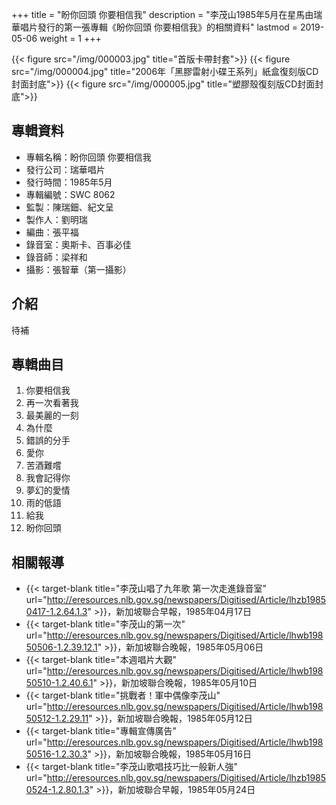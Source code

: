 +++
title = "盼你回頭 你要相信我"
description = "李茂山1985年5月在星馬由瑞華唱片發行的第一張專輯《盼你回頭 你要相信我》的相關資料"
lastmod = 2019-05-06
weight = 1
+++

{{< figure src="/img/000003.jpg" title="首版卡帶封套">}}
{{< figure src="/img/000004.jpg" title="2006年「黑膠雷射小碟王系列」紙盒復刻版CD封面封底">}}
{{< figure src="/img/000005.jpg" title="塑膠殼復刻版CD封面封底">}}

## 專輯資料

* 專輯名稱：盼你回頭 你要相信我
* 發行公司：瑞華唱片
* 發行時間：1985年5月
* 專輯編號：SWC 8062
* 監製：陳瑞鈿、紀文呈
* 製作人：劉明瑞
* 編曲：張平福
* 錄音室：奧斯卡、百事必佳
* 錄音師：梁祥和
* 攝影：張智華（第一攝影）


## 介紹

待補

## 專輯曲目

1. 你要相信我
2. 再一次看著我
3. 最美麗的一刻
4. 為什麼
5. 錯誤的分手
6. 愛你
7. 苦酒難嚐
8. 我會記得你
9. 夢幻的愛情
10. 雨的低語
11. 給我
12. 盼你回頭

## 相關報導
* {{< target-blank title="李茂山唱了九年歌 第一次走進錄音室" url="http://eresources.nlb.gov.sg/newspapers/Digitised/Article/lhzb19850417-1.2.64.1.3" >}}，新加坡聯合早報，1985年04月17日
* {{< target-blank title="李茂山的第一次" url="http://eresources.nlb.gov.sg/newspapers/Digitised/Article/lhwb19850506-1.2.39.12.1" >}}，新加坡聯合晚報，1985年05月06日
* {{< target-blank title="本週唱片大觀" url="http://eresources.nlb.gov.sg/newspapers/Digitised/Article/lhwb19850510-1.2.40.6.1" >}}，新加坡聯合晚報，1985年05月10日
* {{< target-blank title="挑戰者！軍中偶像李茂山" url="http://eresources.nlb.gov.sg/newspapers/Digitised/Article/lhwb19850512-1.2.29.11" >}}，新加坡聯合晚報，1985年05月12日
* {{< target-blank title="專輯宣傳廣告" url="http://eresources.nlb.gov.sg/newspapers/Digitised/Article/lhwb19850516-1.2.30.3" >}}，新加坡聯合晚報，1985年05月16日
* {{< target-blank title="李茂山歌唱技巧比一般新人強" url="http://eresources.nlb.gov.sg/newspapers/Digitised/Article/lhzb19850524-1.2.80.1.3" >}}，新加坡聯合早報，1985年05月24日